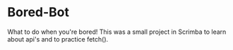 # Bored-Bot
 What to do when you're bored!
This was a small project in Scrimba to learn about api's and to practice fetch().
